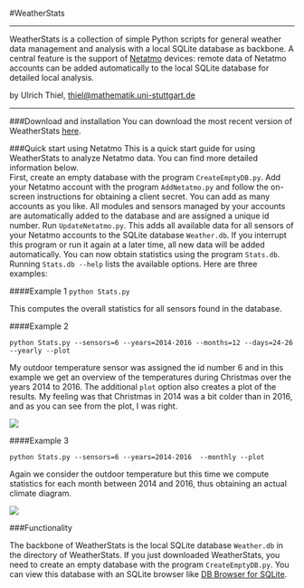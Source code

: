 #WeatherStats

***
WeatherStats is a collection of simple Python scripts for general weather data management and analysis with a local SQLite database as backbone. A central feature is the support of  [Netatmo](https://www.netatmo.com/) devices: remote data of Netatmo accounts can be added automatically to the local SQLite database for detailed local analysis.
   
by Ulrich Thiel, thiel@mathematik.uni-stuttgart.de
***

###Download and installation 
You can download the most recent version of WeatherStats [here](). 

###Quick start using Netatmo
This is a quick start guide for using WeatherStats to analyze Netatmo data. You can find more detailed information below.  
First, create an empty database with the program ```CreateEmptyDB.py```. Add your Netatmo account with the program ```AddNetatmo.py``` and follow the on-screen instructions for obtaining a client secret. You can add as many accounts as you like. All modules and sensors managed by your accounts are automatically added to the database and are assigned a unique id number. Run ```UpdateNetatmo.py```. This adds all available data for all sensors of your Netatmo accounts to the SQLite database ```Weather.db```. If you interrupt this program or run it again at a later time, all new data will be added automatically. You can now obtain statistics using the program ```Stats.db```. Running ```Stats.db --help``` lists the available options. Here are three examples:

####Example 1
```python Stats.py```

This computes the overall statistics for all sensors found in the database.

####Example 2

```python Stats.py --sensors=6 --years=2014-2016 --months=12 --days=24-26 --yearly --plot```

My outdoor temperature sensor was assigned the id number 6 and in this example we get an overview of the temperatures during Christmas over the years 2014 to 2016. The additional ```plot``` option also creates a plot of the results. My feeling was that Christmas in 2014 was a bit colder than in 2016, and as you can see from the plot, I was right.

![](doc/Christmas.png)

####Example 3

```python Stats.py --sensors=6 --years=2014-2016  --monthly --plot```

Again we consider the outdoor temperature but this time we compute statistics for each month between 2014 and 2016, thus obtaining an actual climate diagram.

![](doc/Climate.png) 


###Functionality

The backbone of WeatherStats is the local SQLite database ```Weather.db``` in the directory of WeatherStats. If you just downloaded WeatherStats, you need to create an empty database with the program ```CreateEmptyDB.py```. You can view this database with an SQLite browser like [DB Browser for SQLite](http://sqlitebrowser.org). 